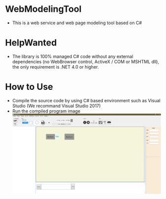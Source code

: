 # WebModelingTool

* This is a web service and web page modeling tool based on C#

# HelpWanted

* The library is 100% managed C# code without any external dependencies (no WebBrowser control, ActiveX / COM or MSHTML dll), the only requirement is .NET 4.0 or higher.
# How to Use

* Compile the source code by using C# based environment such as Visual Studio (We recommand Visual Studio 2017)
* Run the compiled program image
![Alt text](/web.PNG)
